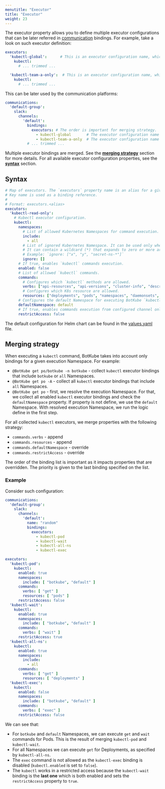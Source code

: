 ```yaml
---
menutitle: "Executor"
title: "Executor"
weight: 23
---
```


The executor property allows you to define multiple executor configurations that can be later referred in [communication](/configuration/communication) bindings. For example, take a look on such executor definition:

```yaml
executors:
  'kubectl-global':      # This is an executor configuration name, which is referred in communication bindings.
    kubectl:
      # ... trimmed ...

  'kubectl-team-a-only':  # This is an executor configuration name, which is referred in communication bindings
    kubectl:
      # ... trimmed ...
```

This can be later used by the communication platforms:

```yaml
communications:
  'default-group':
    slack:
      channels:
        'default':
          bindings:
            executors: # The order is important for merging strategy.
              - kubectl-global       # The executor configuration name
              - kubectl-team-a-only  # The executor configuration name
          # ... trimmed ...
```

Multiple executor bindings are merged. See the [**merging strategy**](#merging-strategy) section for more details. For all available executor configuration properties, see the [**syntax**](#syntax) section.

## Syntax

```yaml
# Map of executors. The `executors` property name is an alias for a given configuration.
# Key name is used as a binding reference.
#
# Format: executors.<alias>
executors:
  'kubectl-read-only':
    # Kubectl executor configuration.
    kubectl:
      namespaces:
        # List of allowed Kubernetes Namespaces for command execution. The "all" keyword, allows all the Namespaces.
        include:
          - all
        # List of ignored Kubernetes Namespace. It can be used only when `include: ["all"]`.
        # It can contain a wildcard (*) that expands to zero or more arbitrary characters
        # Example: `ignore: ["x", "y", "secret-ns-*"]`
        ignore: []
      # If true, enables `kubectl` commands execution.
      enabled: false
      # List of allowed `kubectl` commands.
      commands:
        # Configures which `kubectl` methods are allowed.
        verbs: ["api-resources", "api-versions", "cluster-info", "describe", "diff", "explain", "get", "logs", "top", "auth"]
        # Configures which K8s resource are allowed.
        resources: ["deployments", "pods", "namespaces", "daemonsets", "statefulsets", "storageclasses", "nodes", "configmaps"]
      # Configures the default Namespace for executing BotKube `kubectl` commands. If not set, uses 'default'.
      defaultNamespace: default
      # If true, enables commands execution from configured channel only.
      restrictAccess: false
```

The default configuration for Helm chart can be found in the [values.yaml](https://github.com/kubeshop/botkube/blob/main/helm/botkube/values.yaml) file.

## Merging strategy

When executing a `kubectl` command, BotKube takes into account only bindings for a given execution Namespace. For example:

- `@BotKube get po/botkube -n botkube` - collect `kubectl` executor bindings that include `botkube` or `all` Namespaces.
- `@BotKube get po -A` - collect all `kubectl` executor bindings that include `all` Namespaces.
- `@BotKube get po` - first, we resolve the execution Namespace. For that, we collect all enabled `kubectl` executor bindings and check the `defaultNamespace` property. If property is not define, we use the `default` Namespace. With resolved execution Namespace, we run the logic define in the first step.

For all collected `kubectl` executors, we merge properties with the following strategy:
- `commands.verbs` - append
- `commands.resources` - append
- `commands.defaultNamespace` - override
- `commands.restrictAccess` - override

The order of the binding list is important as it impacts properties that are overridden. The priority is given to the last binding specified on the list.

### Example

Consider such configuration:

```yaml
communications:
  'default-group':
    slack:
      channels:
        'default':
          name: "random"
          bindings:
            executors:
              - kubectl-pod
              - kubectl-wait
              - kubectl-all-ns
              - kubectl-exec

executors:
  'kubectl-pod':
    kubectl:
      enabled: true
      namespaces:
        include: [ "botkube", "default" ]
      commands:
        verbs: [ "get" ]
        resources: [ "pods" ]
      restrictAccess: false
  'kubectl-wait':
    kubectl:
      enabled: true
      namespaces:
        include: [ "botkube", "default" ]
      commands:
        verbs: [ "wait" ]
      restrictAccess: true
  'kubectl-all-ns':
    kubectl:
      enabled: true
      namespaces:
        include:
          - all
      commands:
        verbs: [ "get" ]
        resources: [ "deployments" ]
  'kubectl-exec':
    kubectl:
      enabled: false
      namespaces:
        include: [ "botkube", "default" ]
      commands:
        verbs: [ "exec" ]
      restrictAccess: false
```

We can see that:
- For `botkube` and `default` Namespaces, we can execute `get` and `wait` commands for Pods. This is the result of merging `kubectl-pod` and `kubectl-wait`.
- For all Namespaces we can execute `get` for Deployments, as specified by `kubectl-all-ns`.
- The `exec` command is not allowed as the `kubectl-exec` binding is disabled (`kubectl.enabled` is set to `false`).
- The `kubectl` works in a restricted access because the `kubectl-wait` binding is the **last one** which is both enabled and sets the `restrictAccess` property to `true`.
